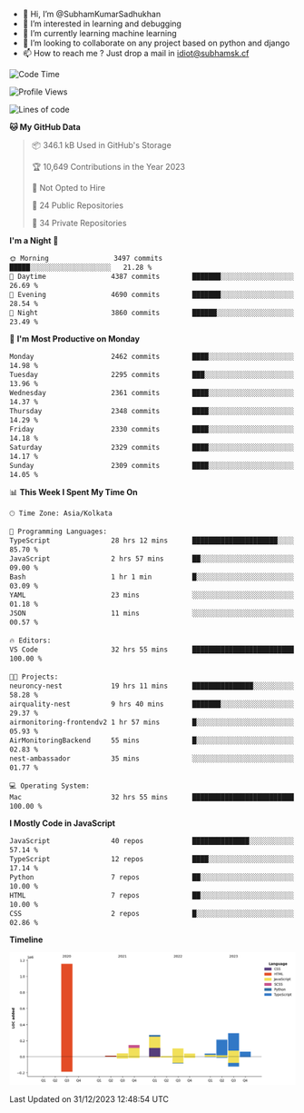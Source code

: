 - 👋 Hi, I’m @SubhamKumarSadhukhan
- 👀 I’m interested in learning and debugging
- 🌱 I’m currently learning machine learning
- 💞️ I’m looking to collaborate on any project based on python and django
- 📫 How to reach me ?
      Just drop a mail in idiot@subhamsk.cf

<!---
SubhamKumarSadhukhan/SubhamKumarSadhukhan is a ✨ special ✨ repository because its `README.md` (this file) appears on your GitHub profile.
You can click the Preview link to take a look at your changes.
--->


<!--START_SECTION:waka-->
![Code Time](http://img.shields.io/badge/Code%20Time-1%2C820%20hrs%2056%20mins-blue)

![Profile Views](http://img.shields.io/badge/Profile%20Views-0-blue)

![Lines of code](https://img.shields.io/badge/From%20Hello%20World%20I%27ve%20Written-2.4%20million%20lines%20of%20code-blue)

**🐱 My GitHub Data** 

> 📦 346.1 kB Used in GitHub's Storage 
 > 
> 🏆 10,649 Contributions in the Year 2023
 > 
> 🚫 Not Opted to Hire
 > 
> 📜 24 Public Repositories 
 > 
> 🔑 34 Private Repositories 
 > 
**I'm a Night 🦉** 

```text
🌞 Morning                3497 commits        █████░░░░░░░░░░░░░░░░░░░░   21.28 % 
🌆 Daytime                4387 commits        ███████░░░░░░░░░░░░░░░░░░   26.69 % 
🌃 Evening                4690 commits        ███████░░░░░░░░░░░░░░░░░░   28.54 % 
🌙 Night                  3860 commits        ██████░░░░░░░░░░░░░░░░░░░   23.49 % 
```
📅 **I'm Most Productive on Monday** 

```text
Monday                   2462 commits        ████░░░░░░░░░░░░░░░░░░░░░   14.98 % 
Tuesday                  2295 commits        ███░░░░░░░░░░░░░░░░░░░░░░   13.96 % 
Wednesday                2361 commits        ████░░░░░░░░░░░░░░░░░░░░░   14.37 % 
Thursday                 2348 commits        ████░░░░░░░░░░░░░░░░░░░░░   14.29 % 
Friday                   2330 commits        ████░░░░░░░░░░░░░░░░░░░░░   14.18 % 
Saturday                 2329 commits        ████░░░░░░░░░░░░░░░░░░░░░   14.17 % 
Sunday                   2309 commits        ████░░░░░░░░░░░░░░░░░░░░░   14.05 % 
```


📊 **This Week I Spent My Time On** 

```text
🕑︎ Time Zone: Asia/Kolkata

💬 Programming Languages: 
TypeScript               28 hrs 12 mins      █████████████████████░░░░   85.70 % 
JavaScript               2 hrs 57 mins       ██░░░░░░░░░░░░░░░░░░░░░░░   09.00 % 
Bash                     1 hr 1 min          █░░░░░░░░░░░░░░░░░░░░░░░░   03.09 % 
YAML                     23 mins             ░░░░░░░░░░░░░░░░░░░░░░░░░   01.18 % 
JSON                     11 mins             ░░░░░░░░░░░░░░░░░░░░░░░░░   00.57 % 

🔥 Editors: 
VS Code                  32 hrs 55 mins      █████████████████████████   100.00 % 

🐱‍💻 Projects: 
neuroncy-nest            19 hrs 11 mins      ███████████████░░░░░░░░░░   58.28 % 
airquality-nest          9 hrs 40 mins       ███████░░░░░░░░░░░░░░░░░░   29.37 % 
airmonitoring-frontendv2 1 hr 57 mins        █░░░░░░░░░░░░░░░░░░░░░░░░   05.93 % 
AirMonitoringBackend     55 mins             █░░░░░░░░░░░░░░░░░░░░░░░░   02.83 % 
nest-ambassador          35 mins             ░░░░░░░░░░░░░░░░░░░░░░░░░   01.77 % 

💻 Operating System: 
Mac                      32 hrs 55 mins      █████████████████████████   100.00 % 
```

**I Mostly Code in JavaScript** 

```text
JavaScript               40 repos            ██████████████░░░░░░░░░░░   57.14 % 
TypeScript               12 repos            ████░░░░░░░░░░░░░░░░░░░░░   17.14 % 
Python                   7 repos             ██░░░░░░░░░░░░░░░░░░░░░░░   10.00 % 
HTML                     7 repos             ██░░░░░░░░░░░░░░░░░░░░░░░   10.00 % 
CSS                      2 repos             █░░░░░░░░░░░░░░░░░░░░░░░░   02.86 % 
```



**Timeline**

![Lines of Code chart](https://raw.githubusercontent.com/SubhamKumarSadhukhan/SubhamKumarSadhukhan/main/assets/bar_graph.png)


 Last Updated on 31/12/2023 12:48:54 UTC
<!--END_SECTION:waka-->
